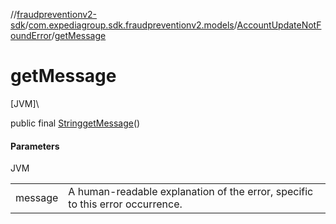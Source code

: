 //[fraudpreventionv2-sdk](../../../index.md)/[com.expediagroup.sdk.fraudpreventionv2.models](../index.md)/[AccountUpdateNotFoundError](index.md)/[getMessage](get-message.md)

# getMessage

[JVM]\

public final [String](https://docs.oracle.com/javase/8/docs/api/java/lang/String.html)[getMessage](get-message.md)()

#### Parameters

JVM

| | |
|---|---|
| message | A human-readable explanation of the error, specific to this error occurrence. |
